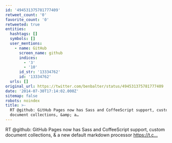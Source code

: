 ```yaml
---
id: '494531375781777409'
retweet_count: '0'
favorite_count: '0'
retweeted: true
entities:
  hashtags: []
  symbols: []
  user_mentions:
    - name: GitHub
      screen_name: github
      indices:
        - '3'
        - '10'
      id_str: '13334762'
      id: '13334762'
  urls: []
original_url: https://twitter.com/benbalter/status/494531375781777409
date: '2014-07-30T17:14:02.000Z'
sitemap: false
robots: noindex
title: >-
  RT @github: GitHub Pages now has Sass and CoffeeScript support, custom
  document collections, &amp; a…
---
```


RT @github: GitHub Pages now has Sass and CoffeeScript support, custom document collections, &amp; a new default markdown processor https://t.c…